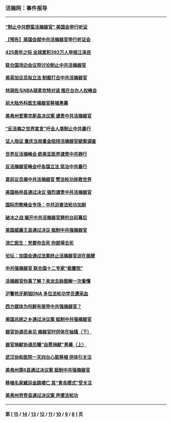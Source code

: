 ### 活摘网：事件报导
---
#### [“制止中共野蛮活摘器官” 美国会举行听证](../../pages/nf5877/n13735831.md?06130430) 
#### [【预告】美国会就中共活摘器官举行听证会](../../pages/nf5877/n13732843.md?06130430) 
#### [425周年之际 全球累积392万人举报江泽民](../../pages/nf5877/n13719232.md?06130430) 
#### [联合国场边会议将讨论制止中共活摘器官](../../pages/nf5877/n13656361.md?06130430) 
#### [美英加议员拟立法 制裁打击中共活摘器官](../../pages/nf5877/n13430251.md?06130430) 
#### [林昶佐与NBA球星坎特对谈 推在台办人权峰会](../../pages/nf5877/n13414467.md?06130430) 
#### [前大陆外科医生揭器官移植黑幕](../../pages/nf5877/n13401416.md?06130430) 
#### [美弗州爱塞克斯县决议案 谴责中共活摘器官](../../pages/nf5877/n13320919.md?06130430) 
#### [“反活摘之世界宣言”吁全人类制止中共暴行](../../pages/nf5877/n13259730.md?06130430) 
#### [证人指证 重庆当局重金阻挠活摘器官疑案调查](../../pages/nf5877/n13259127.md?06130430) 
#### [世界反活摘峰会 欧美亚医界谴责中共罪行](../../pages/nf5877/n13253550.md?06130430) 
#### [反活摘器官峰会吁各国立法 惩治中共暴行](../../pages/nf5877/n13245052.md?06130430) 
#### [意前议员揭中共活摘器官 赞法轮功拯救世界](../../pages/nf5877/n13203445.md?06130430) 
#### [美国格林县通过决议 强烈谴责中共活摘器官](../../pages/nf5877/n13119367.md?06130430) 
#### [国际宗教峰会专场：中共迫害法轮功加剧](../../pages/nf5877/n13088279.md?06130430) 
#### [破冰之战 揭开中共活摘器官罪的台前幕后](../../pages/nf5877/n13082457.md?06130430) 
#### [美国威廉王县通过决议 抵制中共强摘器官](../../pages/nf5877/n13056521.md?06130430) 
#### [流亡医生：党要你去死 你就得去死](../../pages/nf5877/n13052835.md?06130430) 
#### [论坛：加国会通过法案终止活摘器官迫在眉睫](../../pages/nf5877/n13029839.md?06130430) 
#### [中共强摘器官 联合国十二专家“极震惊”](../../pages/nf5877/n13024313.md?06130430) 
#### [活摘器官你真了解？来龙去脉图解一次看懂](../../pages/nf5877/n13013820.md?06130430) 
#### [沪警抢牙刷验DNA 多位法轮功学员遭采血](../../pages/nf5877/n12969218.md?06130430) 
#### [西方媒体为何鲜有报导中共强摘器官？](../../pages/nf5877/n12932034.md?06130430) 
#### [美国总统之乡通过决议案 抵制中共强摘器官](../../pages/nf5877/n12908242.md?06130430) 
#### [器官协调员亲见 摘器官时供体在抽搐（下）](../../pages/nf5877/n12898622.md?06130430) 
#### [器官捐献协调员曝“自愿捐献”黑幕（上）](../../pages/nf5877/n12878830.md?06130430) 
#### [武汉协和医院一天四台心脏移植 供体引关注](../../pages/nf5877/n12863175.md?06130430) 
#### [美弗州第6县通过决议案 抵制中共强摘器官](../../pages/nf5877/n12805218.md?06130430) 
#### [移植名家臧运金跳楼亡 其“青岛模式”受关注](../../pages/nf5877/n12803746.md?06130430) 
#### [美弗州劳登县通过决议案 声援法轮功](../../pages/nf5877/n12785715.md?06130430) 

---
#### 第 [ [15](./15.md?06130430) / [14](./14.md?06130430) / [13](./13.md?06130430) / [12](./12.md?06130430) / [11](./11.md?06130430) / [10](./10.md?06130430) / [9](./9.md?06130430) / [8](./8.md?06130430) ] 页
